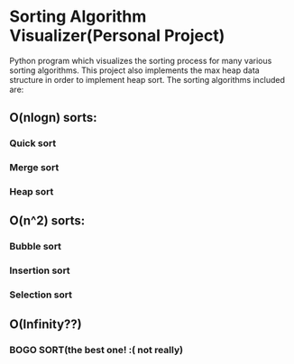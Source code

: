 # Sorting Algorithm Visualizer(Personal Project)
Python program which visualizes the sorting process for many various sorting algorithms.
This project also implements the max heap data structure in order to implement heap sort.
The sorting algorithms included are:
<h2>O(nlogn) sorts:</h2>
<p><h3>Quick sort</h3></p>
<p><h3>Merge sort</h3></p>
<p><h3>Heap sort</h3></p>
<h2>O(n^2) sorts:</h2>
<p><h3>Bubble sort</h3></p>
<p><h3>Insertion sort</h3></p>
<p><h3>Selection sort</h3></p>
<h2>O(Infinity??)</h2>
<p><h3>BOGO SORT(the best one! :( not really)</h3></P>


